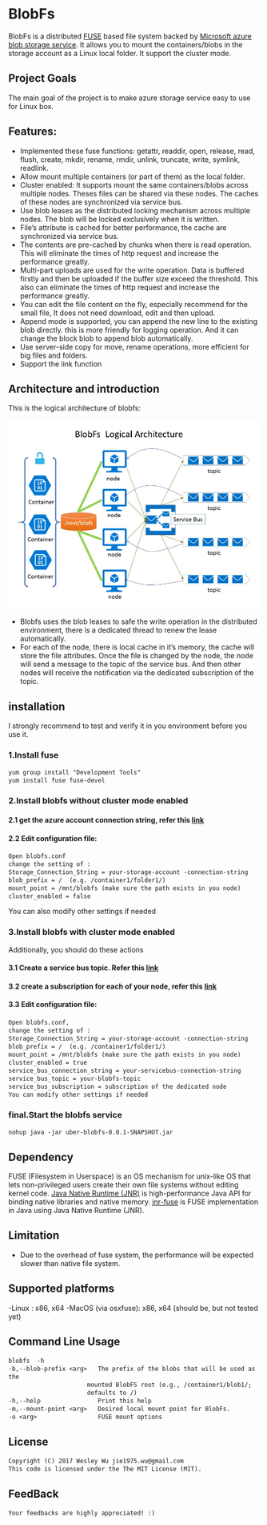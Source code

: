 BlobFs
=====
BlobFs is a distributed [FUSE](http://fuse.sourceforge.net) based file system backed by [Microsoft azure blob storage service](https://azure.microsoft.com/en-us/services/storage/blobs/). It allows you to mount the containers/blobs in the storage account as a Linux local folder. It support the cluster mode.

## Project Goals
The main goal of the project is to make azure storage service easy to use for Linux box.

## Features:
* Implemented these fuse functions: getattr, readdir, open, release, read, flush, create, mkdir, rename, rmdir, unlink, truncate, write, symlink, readlink.
* Allow mount multiple containers (or part of them) as the local folder.
* Cluster enabled: It supports mount the same containers/blobs across multiple nodes. Theses files can be shared via these nodes. The caches of these nodes are synchronized via service bus.
* Use blob leases as the distributed locking mechanism across multiple nodes. The blob will be locked exclusively when it is written. 
* File’s attribute is cached for better performance, the cache are synchronized via service bus.
* The contents are pre-cached by chunks when there is read operation. This will eliminate the times of http request and increase the performance greatly. 
* Multi-part uploads are used for the write operation. Data is buffered firstly and then be uploaded if the buffer size exceed the threshold. This also can eliminate the times of http request and increase the performance greatly. 
* You can edit the file content on the fly, especially recommend for the small file, It does not need download, edit and then upload.
* Append mode is supported, you can append the new line to the existing blob directly. this is more friendly for logging operation. And it can change the block blob to append blob automatically.
* Use server-side copy for move, rename operations, more efficient for big files and folders.
* Support the link function

## Architecture and introduction

This is the logical architecture of blobfs:

![blobfs Logical Architecture](doc/blobfs-arch.jpg)
* Blobfs uses the blob leases to safe the write operation in the distributed environment, there is a dedicated thread to renew the lease automatically.
* For each of the node, there is local cache in it’s memory, the cache will store the file attributes. Once the file is changed by the node, the node will send a message to the topic of the service bus. And then other nodes will receive the notification via the dedicated subscription of the topic.

## installation
I strongly recommend to test and verify it in you environment before you use it.
### 1.Install fuse
    yum group install "Development Tools"
    yum install fuse fuse-devel
### 2.Install blobfs without cluster mode enabled
#### 2.1 get the azure account connection string, refer this [link](https://docs.microsoft.com/en-us/azure/storage/storage-create-storage-account)
#### 2.2 Edit configuration file: 
	Open blobfs.conf
	change the setting of :
    Storage_Connection_String = your-storage-account -connection-string
    blob_prefix = /  (e.g. /container1/folder1/)
    mount_point = /mnt/blobfs (make sure the path exists in you node)
    cluster_enabled = false
You can also modify other settings if needed
### 3.Install blobfs with cluster mode enabled
Additionally, you should do these actions
#### 3.1 Create a service bus topic. Refer this [link](https://docs.microsoft.com/en-us/azure/service-bus-messaging/service-bus-create-topics-subscriptions)
#### 3.2 create a subscription for each of your node, refer this [link](https://docs.microsoft.com/en-us/azure/service-bus-messaging/service-bus-create-topics-subscriptions)
#### 3.3 Edit configuration file:
	Open blobfs.conf, 
	change the setting of :
    Storage_Connection_String = your-storage-account -connection-string
    blob_prefix = /  (e.g. /container1/folder1/) 
    mount_point = /mnt/blobfs (make sure the path exists in you node)
    cluster_enabled = true
    service_bus_connection_string = your-servicebus-connection-string
    service_bus_topic = your-blobfs-topic
    service_bus_subscription = subscription of the dedicated node
	You can modify other settings if needed
### final.Start the blobfs service
    nohup java -jar uber-blobfs-0.0.1-SNAPSHOT.jar


## Dependency
FUSE (Filesystem in Userspace) is an OS mechanism for unix-like OS that lets non-privileged users create their own file systems without editing kernel code.
[Java Native Runtime (JNR)](https://github.com/jnr/jnr-ffi) is high-performance Java API for binding native libraries and native memory.
[jnr-fuse](https://github.com/SerCeMan/jnr-fuse) is FUSE implementation in Java using Java Native Runtime (JNR).

## Limitation
* Due to the overhead of fuse system, the performance will be expected slower than native file system. 

## Supported platforms
-Linux : x86, x64
-MacOS (via osxfuse): x86, x64  (should be, but not tested yet)

## Command Line Usage
    blobfs  -h
    -b,--blob-prefix <arg>   The prefix of the blobs that will be used as the
                          mounted BlobFS root (e.g., /container1/blob1/;
                          defaults to /)
    -h,--help                Print this help
    -m,--mount-point <arg>   Desired local mount point for BlobFs.
    -o <arg>                 FUSE mount options


## License
	Copyright (C) 2017 Wesley Wu jie1975.wu@gmail.com
	This code is licensed under the The MIT License (MIT). 
	
## FeedBack
	Your feedbacks are highly appreciated! :)
